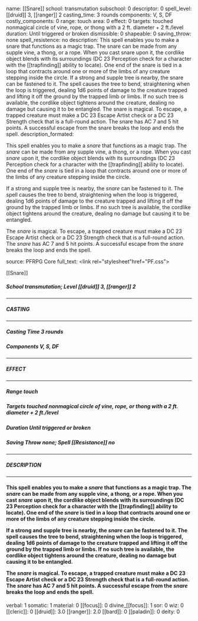 name: [[Snare]]
school: transmutation
subschool: 0
descriptor: 0
spell_level: [[druid]] 3, [[ranger]] 2
casting_time: 3 rounds
components: V, S, DF
costly_components: 0
range: touch
area: 0
effect: 0
targets: touched nonmagical circle of vine, rope, or thong with a 2 ft. diameter + 2 ft./level
duration: Until triggered or broken
dismissible: 0
shapeable: 0
saving_throw: none
spell_resistence: no
description: This spell enables you to make a snare that functions as a magic trap. The snare can be made from any supple vine, a thong, or a rope. When you cast snare upon it, the cordlike object blends with its surroundings (DC 23 Perception check for a character with the [[trapfinding]] ability to locate). One end of the snare is tied in a loop that contracts around one or more of the limbs of any creature stepping inside the circle.  If a strong and supple tree is nearby, the snare can be fastened to it. The spell causes the tree to bend, straightening when the loop is triggered, dealing 1d6 points of damage to the creature trapped and lifting it off the ground by the trapped limb or limbs. If no such tree is available, the cordlike object tightens around the creature, dealing no damage but causing it to be entangled.  The snare is magical. To escape, a trapped creature must make a DC 23 Escape Artist check or a DC 23 Strength check that is a full-round action. The snare has AC 7 and 5 hit points. A successful escape from the snare breaks the loop and ends the spell.
description_formated: <p>This spell enables you to make a <i>snare</i> that functions as a magic trap. The <i>snare</i> can be made from any supple vine, a thong, or a rope. When you cast <i>snare</i> upon it, the cordlike object blends with its surroundings (DC 23 Perception check for a character with the [[trapfinding]] ability to locate). One end of the <i>snare</i> is tied in a loop that contracts around one or more of the limbs of any creature stepping inside the circle.</p><p>If a strong and supple tree is nearby, the <i>snare</i> can be fastened to it. The spell causes the tree to bend, straightening when the loop is triggered, dealing 1d6 points of damage to the creature trapped and lifting it off the ground by the trapped limb or limbs. If no such tree is available, the cordlike object tightens around the creature, dealing no damage but causing it to be entangled.</p><p>The <i>snare</i> is magical. To escape, a trapped creature must make a DC 23 Escape Artist check or a DC 23 Strength check that is a full-round action. The <i>snare</i> has AC 7 and 5 hit points. A successful escape from the <i>snare</i> breaks the loop and ends the spell.</p>
source: PFRPG Core
full_text: <link rel="stylesheet"href="PF.css"><div class="heading"><p class="alignleft">[[Snare]]</p><div style="clear: both;"></div></div><div><h5><b>School </b>transmutation; <b>Level </b>[[druid]] 3, [[ranger]] 2</h5></div><hr/><div><h5><b>CASTING</b></h5></div><hr/><div><h5><b>Casting Time </b>3 rounds</h5><h5><b>Components </b>V, S, DF</h5></div><hr/><div><h5><b>EFFECT</b></h5></div><hr/><div><h5><b>Range </b>touch</h5><h5><b>Targets </b>touched nonmagical circle of vine, rope, or thong with a 2 ft. diameter + 2 ft./level</h5><h5><b>Duration </b>Until triggered or broken</h5><h5><b>Saving Throw </b>none; <b>Spell [[Resistance]] </b>no</h5></div><hr/><div><h5><b>DESCRIPTION</b></h5></div><hr/><div><h4><p>This spell enables you to make a <i>snare</i> that functions as a magic trap. The <i>snare</i> can be made from any supple vine, a thong, or a rope. When you cast <i>snare</i> upon it, the cordlike object blends with its surroundings (DC 23 Perception check for a character with the [[trapfinding]] ability to locate). One end of the <i>snare</i> is tied in a loop that contracts around one or more of the limbs of any creature stepping inside the circle.</p><p>If a strong and supple tree is nearby, the <i>snare</i> can be fastened to it. The spell causes the tree to bend, straightening when the loop is triggered, dealing 1d6 points of damage to the creature trapped and lifting it off the ground by the trapped limb or limbs. If no such tree is available, the cordlike object tightens around the creature, dealing no damage but causing it to be entangled.</p><p>The <i>snare</i> is magical. To escape, a trapped creature must make a DC 23 Escape Artist check or a DC 23 Strength check that is a full-round action. The <i>snare</i> has AC 7 and 5 hit points. A successful escape from the <i>snare</i> breaks the loop and ends the spell.</p></h4></div>
verbal: 1
somatic: 1
material: 0
[[focus]]: 0
divine_[[focus]]: 1
sor: 0
wiz: 0
[[cleric]]: 0
[[druid]]: 3.0
[[ranger]]: 2.0
[[bard]]: 0
[[paladin]]: 0
deity: 0
